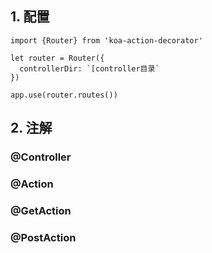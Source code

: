 ## 1. 配置
```
import {Router} from 'koa-action-decorator'

let router = Router({
  controllerDir: `[controller目录`
})

app.use(router.routes())
```
## 2. 注解
### @Controller

### @Action

### @GetAction

### @PostAction